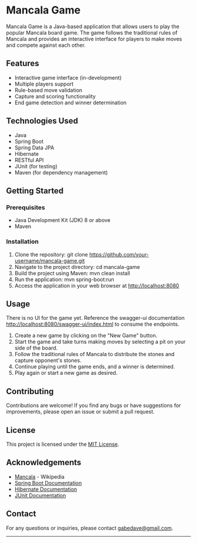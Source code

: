 # Mancala Game

Mancala Game is a Java-based application that allows users to play the popular Mancala board game. The game follows the traditional rules of Mancala and provides an interactive interface for players to make moves and compete against each other.

## Features

- Interactive game interface (in-development)
- Multiple players support
- Rule-based move validation
- Capture and scoring functionality
- End game detection and winner determination

## Technologies Used

- Java
- Spring Boot
- Spring Data JPA
- Hibernate
- RESTful API
- JUnit (for testing)
- Maven (for dependency management)

## Getting Started

### Prerequisites

- Java Development Kit (JDK) 8 or above
- Maven

### Installation

1. Clone the repository:
   git clone https://github.com/your-username/mancala-game.git
2. Navigate to the project directory:
   cd mancala-game
3. Build the project using Maven:
   mvn clean install
4. Run the application:
   mvn spring-boot:run
5. Access the application in your web browser at [http://localhost:8080](http://localhost:8080)

## Usage

There is no UI for the game yet. Reference the swagger-ui documentation [http://localhost:8080/swagger-ui/index.html](here) to consume the endpoints.

1. Create a new game by clicking on the "New Game" button.
2. Start the game and take turns making moves by selecting a pit on your side of the board.
3. Follow the traditional rules of Mancala to distribute the stones and capture opponent's stones.
4. Continue playing until the game ends, and a winner is determined.
5. Play again or start a new game as desired.

## Contributing

Contributions are welcome! If you find any bugs or have suggestions for improvements, please open an issue or submit a pull request.

## License

This project is licensed under the [MIT License](LICENSE).

## Acknowledgements

- [Mancala](https://en.wikipedia.org/wiki/Mancala) - Wikipedia
- [Spring Boot Documentation](https://spring.io/projects/spring-boot)
- [Hibernate Documentation](https://hibernate.org/orm/documentation/)
- [JUnit Documentation](https://junit.org/junit5/docs/current/user-guide/)

## Contact

For any questions or inquiries, please contact [gabedave@gmail.com](mailto:gabedave@gmail.com).

---
